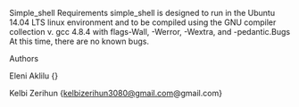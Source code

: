 Simple_shell
Requirements
simple_shell is designed to run in the Ubuntu 14.04 LTS linux environment and to be compiled using the GNU compiler collection v. gcc 4.8.4 with flags-Wall, -Werror, -Wextra, and -pedantic.Bugs
At this time, there are no known bugs.

Authors

Eleni Aklilu {}

Kelbi Zerihun {kelbizerihun3080@gmail.com@gmail.com}